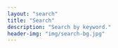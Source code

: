```yaml
---
layout: "search"
title: "Search"
description: "Search by keyword."
header-img: "img/search-bg.jpg"
---
```

